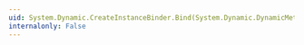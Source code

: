 ```yaml
---
uid: System.Dynamic.CreateInstanceBinder.Bind(System.Dynamic.DynamicMetaObject,System.Dynamic.DynamicMetaObject[])
internalonly: False
---
```

